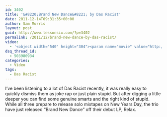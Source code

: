 ```yaml
---
id: 3402
title: '&#8220;Brand New Dance&#8221; by Das Racist'
date: 2011-12-14T09:31:35+00:00
author: Sam Morris
layout: post
guid: http://www.lessonsix.com/?p=3402
permalink: /2011/12/brand-new-dance-by-das-racist/
video:
  - '<object width="540" height="304"><param name="movie" value="http://www.youtube.com/v/6GMavkkkFtQ?version=3&amp;hl=en_GB"></param><param name="allowFullScreen" value="true"></param><param name="allowscriptaccess" value="always"></param><embed src="http://www.youtube.com/v/6GMavkkkFtQ?version=3&amp;hl=en_GB" type="application/x-shockwave-flash" width="540" height="304" allowscriptaccess="always" allowfullscreen="true"></embed></object>'
dsq_thread_id:
  - 503980934
categories:
  - Video
tags:
  - Das Racist
---
```

I&#8217;ve been listening to a lot of Das Racist recently, it was really easy to quickly dismiss them as joke rap or just plain stupid. But after digging a little deeper you can find some genuine smarts and the right kind of stupid. While all three prepare to release solo mixtapes on New Years Day, the trio have just released &#8220;Brand New Dance&#8221; off their debut LP, Relax.